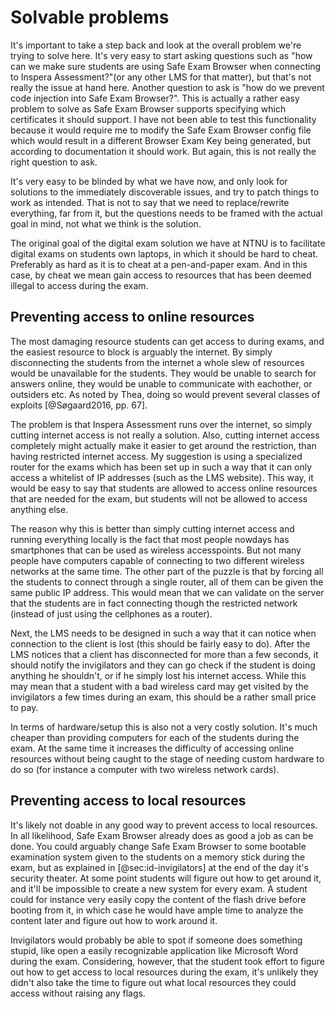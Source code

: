 # Solvable problems
It's important to take a step back and look at the overall problem we're trying
to solve here. It's very easy to start asking questions such as "how can we make
sure students are using Safe Exam Browser when connecting to Inspera
Assessment?"(or any other LMS for that matter), but that's not really the issue
at hand here. Another question to ask is "how do we prevent code injection into
Safe Exam Browser?". This is actually a rather easy problem to solve as Safe
Exam Browser supports specifying which certificates it should support. I have
not been able to test this functionality because it would require me to modify
the Safe Exam Browser config file which would result in a different Browser Exam
Key being generated, but according to documentation it should work. But again,
this is not really the right question to ask.

It's very easy to be blinded by what we have now, and only look for solutions to
the immediately discoverable issues, and try to patch things to work as
intended. That is not to say that we need to replace/rewrite everything, far
from it, but the questions needs to be framed with the actual goal in mind, not
what we think is the solution.

The original goal of the digital exam solution we have at NTNU is to facilitate
digital exams on students own laptops, in which it should be hard to cheat.
Preferably as hard as it is to cheat at a pen-and-paper exam. And in this case,
by cheat we mean gain access to resources that has been deemed illegal to access
during the exam.

## Preventing access to online resources
The most damaging resource students can get access to during exams, and the
easiest resource to block is arguably the internet. By simply disconnecting the
students from the internet a whole slew of resources would be unavailable for
the students. They would be unable to search for answers online, they would be
unable to communicate with eachother, or outsiders etc. As noted by Thea, doing
so would prevent several classes of exploits [@Søgaard2016, pp. 67].

The problem is that Inspera Assessment runs over the internet, so simply cutting
internet access is not really a solution. Also, cutting internet access
completely might actually make it easier to get around the restriction, than
having restricted internet access. My suggestion is using a specialized router
for the exams which has been set up in such a way that it can only access a
whitelist of IP addresses (such as the LMS website). This way, it would be easy
to say that students are allowed to access online resources that are needed for
the exam, but students will not be allowed to access anything else.

The reason why this is better than simply cutting internet access and running
everything locally is the fact that most people nowdays has smartphones that can
be used as wireless accesspoints. But not many people have computers capable of
connecting to two different wireless networks at the same time. The other part
of the puzzle is that by forcing all the students to connect through a single
router, all of them can be given the same public IP address. This would mean
that we can validate on the server that the students are in fact connecting
though the restricted network (instead of just using the cellphones as a
router).

Next, the LMS needs to be designed in such a way that it can notice when
connection to the client is lost (this should be fairly easy to do). After the
LMS notices that a client has disconnected for more than a few seconds, it
should notify the invigilators and they can go check if the student is doing
anything he shouldn't, or if he simply lost his internet access. While this
may mean that a student with a bad wireless card may get visited by the
invigilators a few times during an exam, this should be a rather small price to
pay.

In terms of hardware/setup this is also not a very costly solution. It's much
cheaper than providing computers for each of the students during the exam. At
the same time it increases the difficulty of accessing online resources without
being caught to the stage of needing custom hardware to do so (for instance a
computer with two wireless network cards).

## Preventing access to local resources
It's likely not doable in any good way to prevent access to local resources. In
all likelihood, Safe Exam Browser already does as good a job as can be done. You
could arguably change Safe Exam Browser to some bootable examination system
given to the students on a memory stick during the exam, but as explained in
[@sec:id-invigilators] at the end of the day it's security theater. At some
point students will figure out how to get around it, and it'll be impossible to
create a new system for every exam. A student could for instance very easily
copy the content of the flash drive before booting from it, in which case he
would have ample time to analyze the content later and figure out how to work
around it.

Invigilators would probably be able to spot if someone does something stupid,
like open a easily recognizable application like Microsoft Word during the exam.
Considering, however, that the student took effort to figure out how to get
access to local resources during the exam, it's unlikely they didn't also take
the time to figure out what local resources they could access without raising
any flags.
